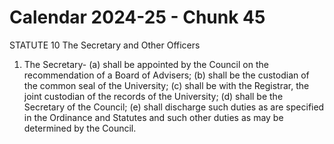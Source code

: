 # Calendar 2024-25 - Chunk 45

<!-- Chunk tokens: 104, Enriched tokens: 106 -->

STATUTE 10
The Secretary and Other Officers
1. The Secretary-
(a) shall be appointed by the Council on the recommendation of a Board of Advisers;
(b) shall be the custodian of the common seal of the University;
(c) shall be with the Registrar, the joint custodian of the records of the University;
(d) shall be the Secretary of the Council;
(e) shall discharge such duties as are specified in the Ordinance and Statutes and such other duties as may be determined by the Council.